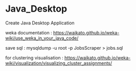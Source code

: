 # Java_Desktop
Create Java Desktop Application 

weka documentation : https://waikato.github.io/weka-wiki/use_weka_in_your_java_code/

save sql : mysqldump -u root -p JobsScraper > jobs.sql

for clustering visualisation : https://waikato.github.io/weka-wiki/visualization/visualizing_cluster_assignments/


